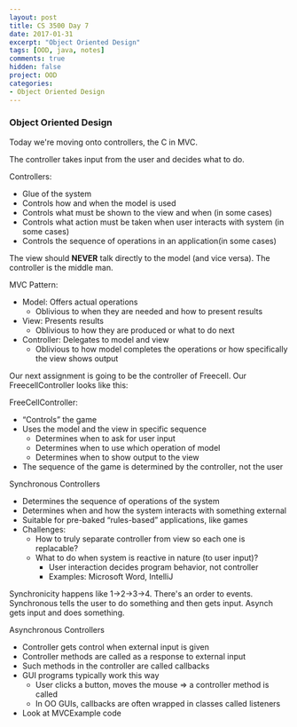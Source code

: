 ```yaml
---
layout: post
title: CS 3500 Day 7
date: 2017-01-31
excerpt: "Object Oriented Design"
tags: [OOD, java, notes]
comments: true
hidden: false
project: OOD
categories:
- Object Oriented Design
---
```


### Object Oriented Design

Today we're moving onto controllers, the C in MVC. 

The controller takes input from the user and decides what to do.

Controllers:

* Glue of the system
* Controls how and when the model is used
* Controls what must be shown to the view and when (in some cases)
* Controls what action must be taken when user interacts with system (in some cases)
* Controls the sequence of operations in an application(in some cases)

The view should **NEVER** talk directly to the model (and vice versa). The controller is the middle man. 

MVC Pattern:

* Model: Offers actual operations
	* Oblivious to when they are needed and how to present results
* View: Presents results
	* Oblivious to how they are produced or what to do next
* Controller: Delegates to model and view
	* Oblivious to how model completes the operations or how specifically the view shows output

Our next assignment is going to be the controller of Freecell. Our FreecellController looks like this:

FreeCellController: 

* “Controls” the game
* Uses the model and the view in specific sequence
	* Determines when to ask for user input
	* Determines when to use which operation of model
	* Determines when to show output to the view
* The sequence of the game is determined by the controller, not the user


Synchronous Controllers

* Determines the sequence of operations of the system
* Determines when and how the system interacts with something external
* Suitable for pre-baked “rules-based” applications, like games
* Challenges:
	* How to truly separate controller from view so each one is replacable?
	* What to do when system is reactive in nature (to user input)?
		* User interaction decides program behavior, not controller
		* Examples: Microsoft Word, IntelliJ

Synchronicity happens like 1->2->3->4. There's an order to events. Synchronous tells the user to do something and then gets input. Asynch gets input and does something.

Asynchronous Controllers

* Controller gets control when external input is given
* Controller methods are called as a response to external input
* Such methods in the controller are called callbacks
* GUI programs typically work this way
	* User clicks a button, moves the mouse ⇒ a controller method is called
	* In OO GUIs, callbacks are often wrapped in classes called listeners
* Look at MVCExample code





